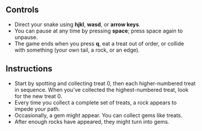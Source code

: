 Controls
--------

 * Direct your snake using **hjkl**, **wasd**, or **arrow keys**.
 * You can pause at any time by pressing **space**; press space again to
   unpause.
 * The game ends when you press **q**, eat a treat out of order, or collide
   with something (your own tail, a rock, or an edge).

Instructions
------------
 * Start by spotting and collecting treat 0, then each higher-numbered treat in
   sequence. When you've collected the highest-numbered treat, look for the new
   treat 0.
 * Every time you collect a complete set of treats, a rock appears to impede
   your path.
 * Occasionally, a gem might appear. You can collect gems like treats.
 * After enough rocks have appeared, they might turn into gems.
